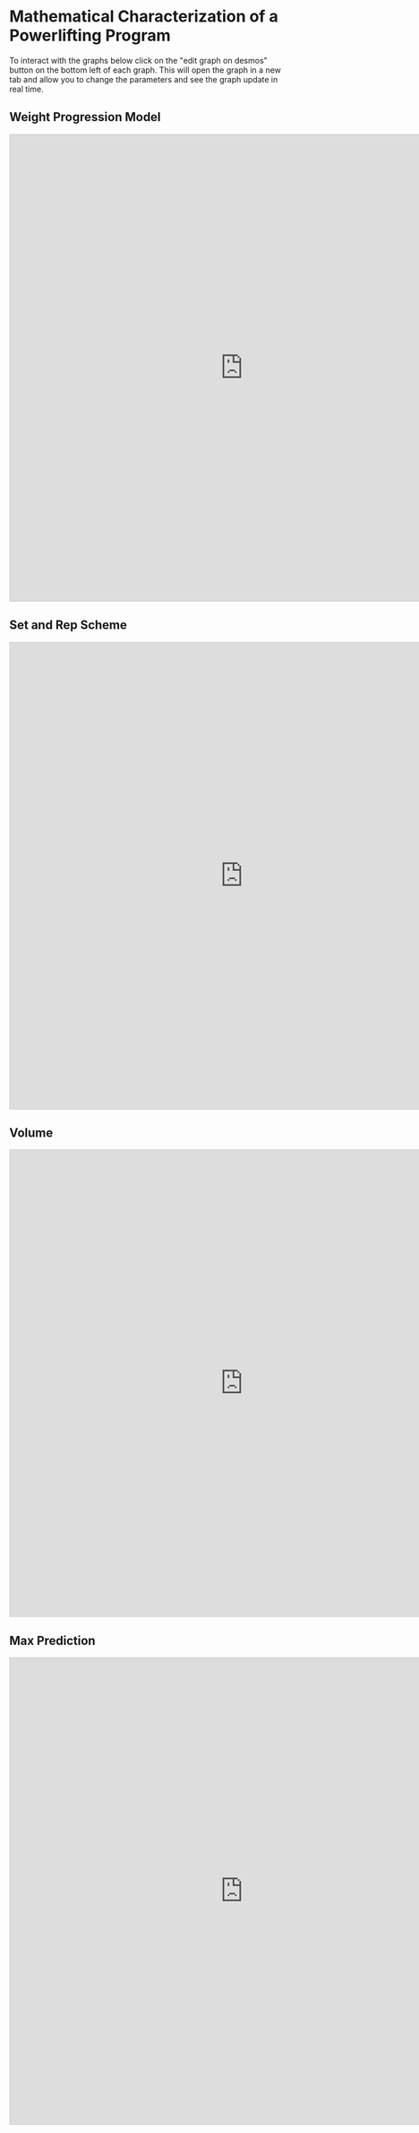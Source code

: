 # Mathematical Characterization of a Powerlifting Program

To interact with the graphs below click on the "edit graph on desmos" button on the bottom left of each graph. This will open the graph in a new tab and allow you to change the parameters and see the graph update in real time.

## Weight Progression Model

<iframe src="https://www.desmos.com/calculator/bvy6y8dgmt?embed" width="832" height="832" style="border: 1px solid #ccc" frameborder=0></iframe>

## Set and Rep Scheme

<iframe src="https://www.desmos.com/calculator/twcjizp6rx?embed" width="832" height="832" style="border: 1px solid #ccc" frameborder=0></iframe>

## Volume

<iframe src="https://www.desmos.com/calculator/qtaxskwc9j?embed" width="832" height="832" style="border: 1px solid #ccc" frameborder=0></iframe>

## Max Prediction

<iframe src="https://www.desmos.com/calculator/kpoqbfeb8d?embed" width="832" height="832" style="border: 1px solid #ccc" frameborder=0></iframe>
